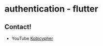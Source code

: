 # authentication - flutter

## Contact!
- YouTube <a href="https://www.youtube.com/kobicypher" target="_blank">Kobicypher</a>
